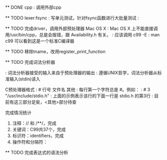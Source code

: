
** DONE cpp
   : 调用外部cpp

** TODO lexer:fsync
   : 写单元测试，针对fsync函数进行大批量测试
   :

** TODO 完成driver，调用外部预处理器
   Mac OS X
   : Mac OS X 上不能直接调用/usr/bin/cpp，总是会报错，跟 Availability.h 有关。
   : 应该调用 c99 -E
   : man c99 可以看到这是一个标准C编译器

** TODO 移除tname，改用register_print_function


** TODO 完成词法分析器

   : 词法分析器接受的输入来自于预处理器的输出
   : 遵循UNIX哲学，词法分析器从标准输入(stdin)读入
   
   C预处理器格式
   : # 行号 文件名 其他
   : 每行第一个字符总是 #。例如：
   : # 3 "/usr/include/stdio.h" 
   : 上面的示例表示该行的下面一行是 stdio.h 的第3行
   : 目前有这三部分足矣，<其他>部分待查

   完成情况统计

   1. 注释：// 和 /**/，完成
   2. 关键词：C99共37个，完成
   3. 标识符：identifiers，完成
   4. 操作符和分隔符：
   

** TODO 完成表达式的语法分析
